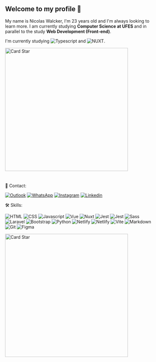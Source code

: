 <h2><strong>Welcome to my profile 👋</strong></h2>

<p align="left"> 
  My name is Nicolas Walcker, I'm 23 years old and I'm always looking to learn more. I am currently studying <strong> Computer Science at UFES </strong> and in parallel to the study <strong> Web Development (Front-end)</strong>.

I'm currently studying <img src="https://img.shields.io/badge/TypeScript-35495E?style=flat-square&logo=typescript&logoColor=3178C6" alt="Typescript"/> and <img src="https://img.shields.io/badge/Nuxt-35495E?style=flat-square&logo=nuxt.js&logoColor=4FC08D" alt="NUXT"/>.

</p>

<img src="https://em.wattpad.com/5b5bca2509b172ea7e02713f3bdc4df680f6a7b5/68747470733a2f2f73332e616d617a6f6e6177732e636f6d2f776174747061642d6d656469612d736572766963652f53746f7279496d6167652f75645f514a412d764a73546e43413d3d2d3238313933303439342e313436343463656530623332376130353931373233323431393231392e676966" alt="Card Star" align="center" width="400px" min-width="300px">

#

<p align="left">
  📩 Contact:
</p>
<p align="left">
  <a href="mailto:walcker_@outlook.com">
  <img src="https://img.shields.io/badge/-Outlook-blue?style=for-the-badge&labelColor=blue&logo=microsoft-outlook&logoColor=white&link=walcker_@outlook.com" alt="Outlook"/></a>

  <a href="https://api.whatsapp.com/send?phone=+5527996224428&text=Hello!">
  <img src="https://img.shields.io/badge/-WhatsApp-25d366?style=for-the-badge&labelColor=25d366&logo=whatsapp&logoColor=white&link=https://api.whatsapp.com/send?phone=+5527996224428&text=Hello!" alt="WhatsApp"/></a>

  <a href="https://www.instagram.com/nicaaaaoo">
  <img src="https://img.shields.io/badge/-Instagram-DF0174?style=for-the-badge&labelColor=DF0174&logo=instagram&logoColor=white&link=https://www.instagram.com/nicaaaaoo" alt="Instagram"/></a>

  <a href="https://www.linkedin.com/in/nicolas-walcker/">
  <img src="https://img.shields.io/badge/-Linkedin-0A66C2?style=for-the-badge&labelColor=0A66C2&logo=Linkedin&logoColor=white&link=https://www.instagram.com/nicaaaaoo" alt="Linkedin"/></a>
</p>

<p align="left">
  🛠️ Skills:
</p>
<p align="left">
  <a>
    <img src="https://img.shields.io/badge/HTML5-2f3640?style=for-the-badge&labelColor=EA6127&logo=html5&logoColor=white" alt="HTML"/>
  </a>
  <a>
    <img src="https://img.shields.io/badge/CSS3-2f3640?style=for-the-badge&labelColor=0170BA&logo=css3&logoColor=white" alt="CSS"/>
  </a>
  <a>
    <img src="https://img.shields.io/badge/Javascript-2f3640?style=for-the-badge&labelColor=F7DF1E&logo=javascript&logoColor=2f3640" alt="Javascript"/>
  </a>
  <a>
    <img src="https://img.shields.io/badge/Vue.js-2f3640?style=for-the-badge&labelColor=000&logo=vue.js&logoColor=8ED4B5" alt="Vue"/>
  </a>
  <a>
    <img src="https://img.shields.io/badge/Nuxt.js-2f3640?style=for-the-badge&labelColor=8ED4B5&logo=nuxt.js&logoColor=000" alt="Nuxt"/>
  </a>
  <a>
    <img src="https://img.shields.io/badge/Jest-2f3640?style=for-the-badge&labelColor=red&logo=jest&logoColor=fff" alt="Jest"/>
  </a>
   <a>
    <img src="https://img.shields.io/badge/cypress-2f3640?style=for-the-badge&labelColor=blue&logo=cypress&logoColor=fff" alt="Jest"/>
  </a>
   <a>
    <img src="https://img.shields.io/badge/Sass-2f3640?style=for-the-badge&labelColor=0170BA&logo=sass&logoColor=white" alt="Sass"/>
  </a>
  <a>
    <img src="https://img.shields.io/badge/Laravel-2f3640?style=for-the-badge&labelColor=FF2D20&logo=laravel&logoColor=white" alt="Laravel"/>
  </a>
  <a>
    <img src="https://img.shields.io/badge/bootstrap-2f3640?style=for-the-badge&labelColor=563D7C&logo=bootstrap&logoColor=white" alt="Bootstrap"/>
  </a>
  <a>
    <img src="https://img.shields.io/badge/Python-2f3640?style=for-the-badge&labelColor=3776AB&logo=python&logoColor=white" alt="Python"/>
  </a>
  <a>
    <img src="https://img.shields.io/badge/Netlify-2f3640?style=for-the-badge&labelColor=00C7B7&logo=Netlify&logoColor=2f3640" alt="Netlify"/>
  </a>
  <a>
    <img src="https://img.shields.io/badge/Vercel-2f3640?style=for-the-badge&labelColor=000&logo=vercel&logoColor=2f3640" alt="Netlify"/>
  </a>
  <a>
    <img src="https://img.shields.io/badge/Vite-2f3640?style=for-the-badge&labelColor=blue&logo=vite&logoColor=2f3640" alt="Vite"/>
  </a>
  <a>
    <img src="https://img.shields.io/badge/markdown-2f3640?style=for-the-badge&labelColor=000000&logo=markdown&logoColor=white" alt="Markdown"/>
  </a>
  <a>
    <img src="https://img.shields.io/badge/git-2f3640?style=for-the-badge&labelColor=F05033&logo=git&logoColor=white" alt="Git"/>
  </a>
  <a>
    <img src="https://img.shields.io/badge/figma-2f3640?style=for-the-badge&labelColor=09CF84&logo=figma&logoColor=white" alt="Figma"/>
  </a>
</p>

<a href="https://github.com/nicolaswalcker"><img src="https://github-readme-stats.vercel.app/api/top-langs/?username=nicolaswalcker&hide=html&layout=compact&theme=onedark" alt="Card Star" align="center" width="400px" min-width="300px"></a>

<!-- Card de repositório -->
<!-- <img src="https://github-readme-stats.vercel.app/api/pin/?username=nicolaswalcker&repo=my-linktree&show_icons=true&theme=radical&title_color=8E2DE2&text_color=fff&icon_color=8E2DE2">
 -->
<!-- Most used languages option 2
<img src="https://github-readme-stats.vercel.app/api/top-langs/?username=nicolaswalcker&theme=onedark&title_color=8E2DE2&text_color=fff"> -->
